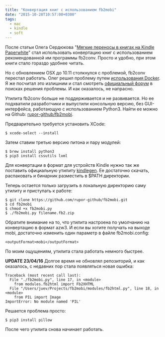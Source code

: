```yaml
---
title: "Конвертация книг с использованием fb2mobi"
date: "2015-10-28T10:57:00+0300"
tags:
  - mac
  - kindle
  - soft
---
```

После статьи Олега Сердюкова "[Мягкие переносы в книгах на Kindle Paperwhite](http://ctrld.me/blog/2014/11/12/soft-hyphen-kindle-paperwhite/)" стал использовать конвертацию книг с использованием рекомендованной им программы fb2conv. Просто и удобно, при этом книги стало гораздо удобнее читать.

Но с обновлением OSX до 10.11 столкнулся с проблемой, fb2conv перестал работать. Олег решил проблему путем [использования Docker](http://ctrld.me/blog/2015/10/19/convert-fb2-in-docker/ "Конвертирование книг FB2 с использованием fb2conv в Docker"). Я же посчитал это излишним и стал смотреть [официальный форум](http://www.the-ebook.org/forum/viewtopic.php?t=28447) в поисках решения проблемы. И как оказалось, не напрасно.

Утилита fb2conv больше не поддерживается и не развивается. Но ее подхватили разработчики и выпустили консольную версию, без GUI-интерфейса, работающую с использованием Python3. Найти ее можно на Github: [rupor-github/fb2mobi](https://github.com/rupor-github/fb2mobi).

Предварительно требуется установить XCode:

    $ xcode-select --install

Затем ставим третью версию питона и пару модулей:

    $ brew install python3
    $ pip3 install cssutils lxml

Для конвертации в формат для устройств Kindle нужно так же поставить официальную утилиту [kindlegen](http://www.amazon.com/gp/feature.html?ie=UTF8&docId=1000234621). Ее достаточно скачать, распаковать и бинарник разместить в $PATH директории.

Теперь остается только загрузить в локальную директорию саму утилиту и приступать к работе:

    $ git clone https://github.com/rupor-github/fb2mobi.git
    $ cd fb2mobi
    $ chmod +x fb2mobi.py
    $ ./fb2mobi.py filename.fb2.zip

Обратите внимание на то, что утилита настроена по умолчанию на конвертацию в формат azw3. И если вы хотите получать на выходе mobi, достаточно изменить один параметр в файле fb2mobi.config:

    <outputFormat>mobi</outputFormat>

По моим ощущениям, утилита стала работать немного быстрее.

**UPDATE 23/04/16** Долгое время не обновлял репозиторий, и как оказалось, с недавних пор стала появляться новая ошибка:

    Traceback (most recent call last):
      File "./fb2mobi.py", line 17, in <module>
        from modules.fb2html import Fb2XHTML
      File "/Users/juev/Projects/fb2mobi/modules/fb2html.py", line 18, in <module>
        from PIL import Image
    ImportError: No module named 'PIL'

Решается проблема просто:

    $ pip3 install pillow

После чего утилита снова начинает работать.
